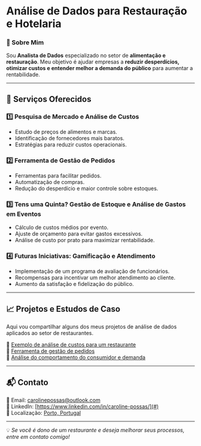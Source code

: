# Análise de Dados para Restauração e Hotelaria

### 🚀 Sobre Mim
Sou **Analista de Dados** especializado no setor de **alimentação e restauração**. Meu objetivo é ajudar empresas a **reduzir desperdícios, otimizar custos e entender melhor a demanda do público** para aumentar a rentabilidade.

---

## 📌 Serviços Oferecidos

### 1️⃣ **Pesquisa de Mercado e Análise de Custos**
- Estudo de preços de alimentos e marcas.
- Identificação de fornecedores mais baratos.
- Estratégias para reduzir custos operacionais.

### 2️⃣ **Ferramenta de Gestão de Pedidos**
- Ferramentas para facilitar pedidos.
- Automatização de compras.
- Redução do desperdício e maior controle sobre estoques.

### 3️⃣ **Tens uma Quinta? Gestão de Estoque e Análise de Gastos em Eventos**
- Cálculo de custos médios por evento.
- Ajuste de orçamento para evitar gastos excessivos.
- Análise de custo por prato para maximizar rentabilidade.

### 4️⃣ **Futuras Iniciativas: Gamificação e Atendimento**
- Implementação de um programa de avaliação de funcionários.
- Recompensas para incentivar um melhor atendimento ao cliente.
- Aumento da satisfação e fidelização do público.

---

## 📈 Projetos e Estudos de Caso
Aqui vou compartilhar alguns dos meus projetos de análise de dados aplicados ao setor de restaurantes.

🔹 [Exemplo de análise de custos para um restaurante](#)  
🔹 [Ferramenta de gestão de pedidos](#)  
🔹 [Análise do comportamento do consumidor e demanda](#)  

---

## 📬 Contato
📧 Email: [carolinepossas@outlook.com](mailto:carolinepossas@outlook.com)  
🔗 LinkedIn: [https://www.linkedin.com/in/caroline-possas/](#)  
📍 Localização: [Porto, Portugal](#)  

---

💡 *Se você é dono de um restaurante e deseja melhorar seus processos, entre em contato comigo!*

